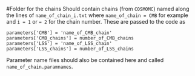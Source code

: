 #Folder for the chains
Should contain chains (from `COSMOMC`) named along the lines of `name_of_chain_i.txt` where `name_of_chain = CMB` for example and `i = 1` or `= 2` for the chain number.
These are passed to the code as
```
parameters['CMB'] = 'name_of_CMB_chain'
parameters['CMB_chains'] = number_of_CMB_chains
parameters['LSS'] = 'name_of_LSS_chain'
parameters['LSS_chains'] = number_of_LSS_chains
```
Parameter name files should also be contained here and called `name_of_chain.paramnames`.

